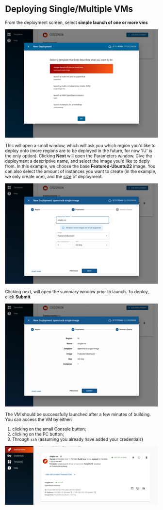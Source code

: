 # Deploying Single/Multiple VMs

From the deployment screen, select **simple launch of one or more vms**

![single 0](images/deployments/2_depl/2_1_sngl.png)

This will open a small window, which will ask you which region you'd like to deploy onto (more regions are to be deployed in the future, for now 'IU' is the only option). Clicking **Next** will open the Parameters window. Give the deployment a descriptive name, and select the image you'd like to deply from. In this example, we choose the base **Featured-Ubuntu22** image. You can also select the amount of instances you want to create (in the example, we only create one), and the [size](https://docs.jetstream-cloud.org/general/vmsizes/) of deployment.

![single 1](images/deployments/3_1_sngl/3_1_1_name.png)

Clicking next, will open the summary window prior to launch. To deploy, click **Submit**.

![single 2](images/deployments/3_1_sngl/3_1_2_summary.png)

The VM should be successfully launched after a few minutes of building. You can access the VM by either:

1. clicking on the small Console button;
2. clicking on the PC button;
3. Through `ssh` (assuming you already have added your credentials)

![single 3](images/deployments/3_1_sngl/3_1_3_running.png)